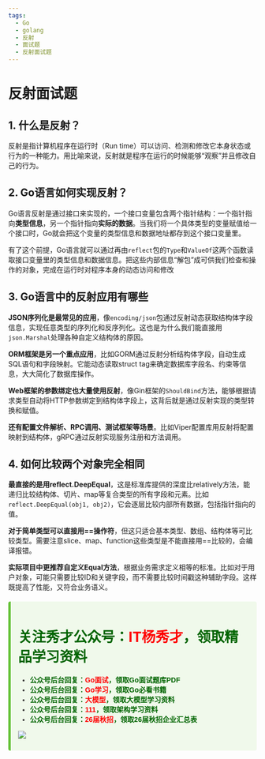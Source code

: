 ```yaml
---
tags:
  - Go
  - golang
  - 反射
  - 面试题
  - 反射面试题
---
```


# 反射面试题

## 1. 什么是反射？

反射是指计算机程序在运行时（Run time）可以访问、检测和修改它本身状态或行为的一种能力。用比喻来说，反射就是程序在运行的时候能够“观察”并且修改自己的行为。

## 2. Go语言如何实现反射？

Go语言反射是通过接口来实现的，一个接口变量包含两个指针结构：一个指针指向**类型信息**，另一个指针指向**实际的数据**。当我们将一个具体类型的变量赋值给一个接口时，Go就会把这个变量的类型信息和数据地址都存到这个接口变量里。

有了这个前提，Go语言就可以通过再由`reflect`包的`Type`和`ValueOf`这两个函数读取接口变量里的类型信息和数据信息。把这些内部信息“解包”成可供我们检查和操作的对象，完成在运行时对程序本身的动态访问和修改

## 3. Go语言中的反射应用有哪些

**JSON序列化是最常见的应用**，像`encoding/json`包通过反射动态获取结构体字段信息，实现任意类型的序列化和反序列化。这也是为什么我们能直接用`json.Marshal`处理各种自定义结构体的原因。

**ORM框架是另一个重点应用**，比如GORM通过反射分析结构体字段，自动生成SQL语句和字段映射。它能动态读取struct tag来确定数据库字段名、约束等信息，大大简化了数据库操作。

**Web框架的参数绑定也大量使用反射**，像Gin框架的`ShouldBind`方法，能够根据请求类型自动将HTTP参数绑定到结构体字段上，这背后就是通过反射实现的类型转换和赋值。

**还有配置文件解析、RPC调用、测试框架等场景**。比如Viper配置库用反射将配置映射到结构体，gRPC通过反射实现服务注册和方法调用。

## 4. 如何比较两个对象完全相同

**最直接的是用reflect.DeepEqual**，这是标准库提供的深度比relatively方法，能递归比较结构体、切片、map等复合类型的所有字段和元素。比如`reflect.DeepEqual(obj1, obj2)`，它会逐层比较内部所有数据，包括指针指向的值。

**对于简单类型可以直接用==操作符**，但这只适合基本类型、数组、结构体等可比较类型。需要注意slice、map、function这些类型是不能直接用==比较的，会编译报错。

**实际项目中更推荐自定义Equal方法**，根据业务需求定义相等的标准。比如对于用户对象，可能只需要比较ID和关键字段，而不需要比较时间戳这种辅助字段。这样既提高了性能，又符合业务语义。

<div style="background-color: #f0f9eb; padding: 10px 15px; border-radius: 4px; border-left: 5px solid #67c23a; margin: 20px 0; color:rgb(64, 147, 255);">

<h1><span style="color: #006400;"><strong>关注秀才公众号：</strong></span><span style="color: red;"><strong>IT杨秀才</strong></span><span style="color: #006400;"><strong>，领取精品学习资料</strong></span></h1>

<div style="color: #333; font-family: 'Microsoft YaHei', Arial, sans-serif; font-size: 14px;">
<ul>
<li><strong><span style="color: #006400;">公众号后台回复：</span><span style="color: red;">Go面试</span><span style="color: #006400;">，领取Go面试题库PDF</span></strong></li>
<li><strong><span style="color: #006400;">公众号后台回复：</span><span style="color: red;">Go学习</span><span style="color: #006400;">，领取Go必看书籍</span></strong></li>
<li><strong><span style="color: #006400;">公众号后台回复：</span><span style="color: red;">大模型</span><span style="color: #006400;">，领取大模型学习资料</span></strong></li>
<li><strong><span style="color: #006400;">公众号后台回复：</span><span style="color: red;">111</span><span style="color: #006400;">，领取架构学习资料</span></strong></li>
<li><strong><span style="color: #006400;">公众号后台回复：</span><span style="color: red;">26届秋招</span><span style="color: #006400;">，领取26届秋招企业汇总表</span></strong></li>
</ul>
</div>

![](/assets/icon/avatar.png)

</div> 